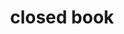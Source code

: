 ---
layout: smileys&emotion
title: closed book
emoji: closed_book
permalink: 📕.html
image: assets/img/3moji/closed_book.png
---